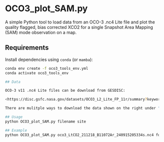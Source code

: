 # OCO3_plot_SAM.py
A simple Python tool to load data from an OCO-3 .nc4 Lite file and plot the quality flagged, bias corrected XCO2 for a single Snapshot Area Mapping (SAM) mode observation on a map.  

## Requirements

Install dependencies using `conda` (or `mamba`):

```bash
conda env create -f oco3_tools_env.yml
conda activate oco3_tools_env

## Data

OCO-3 v11 .nc4 Lite files can be download from GESDISC:

<https://disc.gsfc.nasa.gov/datasets/OCO3_L2_Lite_FP_11r/summary?keywords=oco3>

There are mulitple ways to download the data shown on the right under "Data Access"

## Usage
python OCO3_plot_SAM.py filename site

## Example
python OCO3_plot_SAM.py oco3_LtCO2_211218_B11072Ar_240915205334s.nc4 fossil_Los_Angeles_USA

